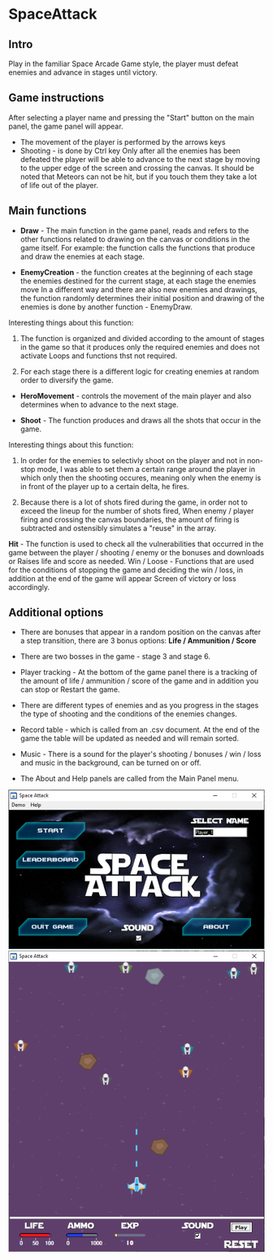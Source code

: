 # SpaceAttack

## Intro
Play in the familiar Space Arcade Game style, the player must defeat enemies and advance in stages until victory.
## Game instructions
After selecting a player name and pressing the "Start" button on the main panel, the game panel will appear.
- The movement of the player is performed by the arrows keys
- Shooting - is done by Ctrl key
Only after all the enemies has been defeated the player will be able to advance to the next stage by moving to the upper edge of the screen and crossing the canvas.
It should be noted that Meteors can not be hit, but if you touch them they take a lot of life out of the player.
## Main functions
- **Draw** - The main function in the game panel, reads and refers to the other functions related to drawing on the canvas or conditions in the game itself.
For example: the function calls the functions that produce and draw the enemies at each stage.

- **EnemyCreation** - the function creates at the beginning of each stage the enemies destined for the current stage, at each stage the enemies move
In a different way and there are also new enemies and drawings, the function randomly determines their initial position and drawing of the enemies is done by another function - EnemyDraw.

Interesting things about this function:

  1. The function is organized and divided according to the amount of stages in the game so that it produces only the required enemies and does not activate Loops and functions thst not required.

  2. For each stage there is a different logic for creating enemies at random order to diversify the game.

- **HeroMovement** - controls the movement of the main player and also determines when to advance to the next stage.

- **Shoot** - The function produces and draws all the shots that occur in the game.

Interesting things about this function:

  1. In order for the enemies to selectivly shoot on the player and not in non-stop mode, I was able to set them a certain range around the player in which only then the shooting occures, meaning only when the enemy is in front of the player up to a certain delta, he fires.

  2. Because there is a lot of shots fired during the game, in order not to exceed the lineup for the number of shots fired, When enemy / player firing and crossing the canvas boundaries, the amount of firing is subtracted and ostensibly simulates a "reuse" in the array.

**Hit** - The function is used to check all the vulnerabilities that occurred in the game between the player / shooting / enemy or the bonuses and downloads or Raises life and score as needed.
Win / Loose - Functions that are used for the conditions of stopping the game and deciding the win / loss, in addition at the end of the game will appear Screen of victory or loss accordingly.

## Additional options

- There are bonuses that appear in a random position on the canvas after a step transition, there are 3 bonus options: **Life / Ammunition / Score**

- There are two bosses in the game - stage 3 and stage 6.

- Player tracking - At the bottom of the game panel there is a tracking of the amount of life / ammunition / score of the game and in addition you can stop or Restart the game.

- There are different types of enemies and as you progress in the stages the type of shooting and the conditions of the enemies changes.

- Record table - which is called from an .csv document. At the end of the game the table will be updated as needed and will remain sorted.

- Music - There is a sound for the player's shooting / bonuses / win / loss and music in the background, can be turned on or off.

- The About and Help panels are called from the Main Panel menu.


![Screenshot](start.png)
![Screenshot](game.png)
